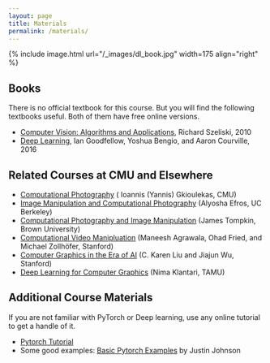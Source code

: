 ```yaml
---
layout: page
title: Materials
permalink: /materials/
---
```


{% include image.html url="/_images/dl_book.jpg" width=175 align="right" %}

## Books
There is no official textbook for this course. But you will find the following textbooks useful. Both of them have free online versions.
- [Computer Vision: Algorithms and Applications](https://szeliski.org/Book/), Richard Szeliski, 2010
- [Deep Learning](https://www.deeplearningbook.org/), Ian Goodfellow, Yoshua Bengio, and Aaron Courville, 2016


## Related Courses at CMU and Elsewhere
* [Computational Photography](http://graphics.cs.cmu.edu/courses/15-463/) (	Ioannis (Yannis) Gkioulekas, CMU)
* [Image Manipulation and Computational Photography](https://inst.eecs.berkeley.edu//~cs194-26/fa18/) (Alyosha Efros, UC Berkeley)
* [Computational Photography and Image Manipulation](http://cs.brown.edu/courses/csci1290/) (James Tompkin, Brown University)
* [Computational Video Manipluation](https://magrawala.github.io/cs448v-sp19/) (Maneesh Agrawala, Ohad Fried, and Michael Zollhöfer, Stanford)
* [Computer Graphics in the Era of AI](http://cs348i.stanford.edu/) (C. Karen Liu and Jiajun Wu, Stanford)
* [Deep Learning for Computer Graphics](https://people.engr.tamu.edu/nimak/Courses/CSCE689-DeepGraph/Fall2018/index.html) (Nima Klantari, TAMU)



## Additional Course Materials
If you are not familiar with PyTorch or Deep learning, use any online tutorial to get a handle of it.
* [Pytorch Tutorial](https://pytorch.org/tutorials/)
* Some good examples: [Basic Pytorch Examples](https://github.com/jcjohnson/pytorch-examples) by Justin Johnson

